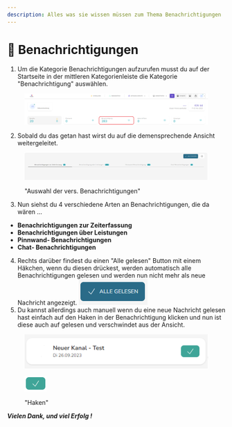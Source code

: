```yaml
---
description: Alles was sie wissen müssen zum Thema Benachrichtigungen
---
```


# 📨 Benachrichtigungen

1. Um die Kategorie Benachrichtigungen aufzurufen musst du auf der Startseite in der mittleren Kategorienleiste die Kategorie "Benachrichtigung" auswählen.

<figure><img src=".gitbook/assets/image (154).png" alt=""><figcaption></figcaption></figure>

2. Sobald du das getan hast wirst du auf die demensprechende Ansicht weitergeleitet.

<figure><img src=".gitbook/assets/Screenshot 2023-11-03 112532.png" alt=""><figcaption><p>"Auswahl der vers. Benachrichtigungen"</p></figcaption></figure>

3. Nun siehst du 4 verschiedene Arten an Benachrichtigungen, die da wären ...

* **Benachrichtigungen zur Zeiterfassung**
* **Benachrichtigungen über Leistungen**
* **Pinnwand- Benachrichtigungen**
* **Chat- Benachrichtigungen**

4. Rechts darüber findest du einen "Alle gelesen" Button mit einem Häkchen, wenn du diesen drückest, werden automatisch alle Benachrichtigungen gelesen und werden nun nicht mehr als neue Nachricht angezeigt.  ![](<.gitbook/assets/Screenshot 2023-11-03 112551.png>)
5. Du kannst allerdings auch manuell wenn du eine neue Nachricht gelesen hast einfach auf den Haken in der Benachrichtigung klicken und nun ist diese auch auf gelesen und verschwindet aus der Ansicht.

<figure><img src=".gitbook/assets/image (155).png" alt=""><figcaption></figcaption></figure>

<figure><img src=".gitbook/assets/Screenshot 2023-11-03 112614 (1).png" alt=""><figcaption><p>"Haken"</p></figcaption></figure>



_**Vielen Dank, und viel Erfolg !**_
